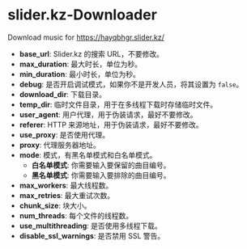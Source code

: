 # slider.kz-Downloader
Download music for https://hayqbhgr.slider.kz/

- **base_url**: Slider.kz 的搜索 URL，不要修改。
- **max_duration**: 最大时长，单位为秒。
- **min_duration**: 最小时长，单位为秒。
- **debug**: 是否开启调试模式，如果你不是开发人员，将其设置为 `false`。
- **download_dir**: 下载目录。
- **temp_dir**: 临时文件目录，用于在多线程下载时存储临时文件。
- **user_agent**: 用户代理，用于伪装请求，最好不要修改。
- **referer**: HTTP 来源地址，用于伪装请求，最好不要修改。
- **use_proxy**: 是否使用代理。
- **proxy**: 代理服务器地址。
- **mode**: 模式，有黑名单模式和白名单模式。
  - **白名单模式**: 你需要输入要保留的曲目编号。
  - **黑名单模式**: 你需要输入要排除的曲目编号。
- **max_workers**: 最大线程数。
- **max_retries**: 最大重试次数。
- **chunk_size**: 块大小。
- **num_threads**: 每个文件的线程数。
- **use_multithreading**: 是否使用多线程下载。
- **disable_ssl_warnings**: 是否禁用 SSL 警告。
